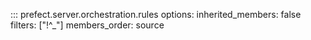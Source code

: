 ::: prefect.server.orchestration.rules
    options:
      inherited_members: false
      filters: ["!^_"]
      members_order: source
